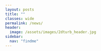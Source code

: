 ```yaml
---
layout: posts
title: ""
classes: wide
permalink: /news/
header:
  image: /assets/images/2dturb_header.jpg
sidebar:
  nav: "findme"
---
```

